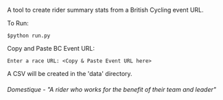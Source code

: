 A tool to create rider summary stats from a British Cycling event URL.


To Run:

```
$python run.py
```
Copy and Paste BC Event URL:
```
Enter a race URL: <Copy & Paste Event URL here>
```
A CSV will be created in the 'data' directory.

###### _Domestique - "A rider who works for the benefit of their team and leader"_